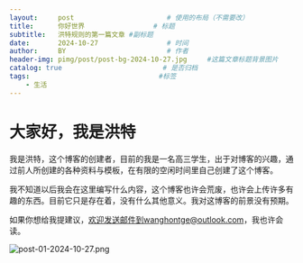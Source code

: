 ```yaml
---
layout:     post                       # 使用的布局（不需要改）
title:      你好世界                 # 标题 
subtitle:   洪特规则的第一篇文章 #副标题
date:       2024-10-27                 # 时间
author:     BY                         # 作者
header-img: pimg/post/post-bg-2024-10-27.jpg     #这篇文章标题背景图片
catalog: true                         # 是否归档
tags:                                #标签
    - 生活
---
```


# 大家好，我是洪特

我是洪特，这个博客的创建者，目前的我是一名高三学生，出于对博客的兴趣，通过前人所创建的各种资料与模板，在有限的空闲时间里自己创建了这个博客。

我不知道以后我会在这里编写什么内容，这个博客也许会荒废，也许会上传许多有趣的东西。目前它只是存在着，没有什么其他意义。我对这博客的前景没有预期。

如果你想给我提建议，欢迎发送邮件到wanghontge@outlook.com，我也许会读。



![post-01-2024-10-27.png](pimg/post/post-01-2024-10-27.png)
